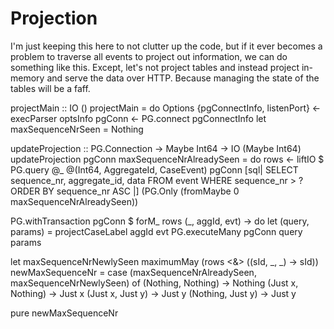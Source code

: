 # Projection

I'm just keeping this here to not clutter up the code, but if it ever becomes a problem to traverse all events to project out information, we can do something like this. Except, let's not project tables and instead project in-memory and serve the data over HTTP. Because managing the state of the tables will be a faff.

projectMain :: IO ()
projectMain = do
  Options {pgConnectInfo, listenPort} <- execParser optsInfo
  pgConn <- PG.connect pgConnectInfo
  let maxSequenceNrSeen = Nothing

updateProjection :: PG.Connection -> Maybe Int64 -> IO (Maybe Int64)
updateProjection pgConn maxSequenceNrAlreadySeen = do
  rows <- liftIO $ PG.query @_ @(Int64, AggregateId, CaseEvent) pgConn
    [sql|
        SELECT
          sequence_nr,
          aggregate_id,
          data
        FROM
          event
        WHERE
          sequence_nr > ?
        ORDER BY
          sequence_nr ASC
      |]
    (PG.Only (fromMaybe 0 maxSequenceNrAlreadySeen))

  PG.withTransaction pgConn $ forM_ rows \(_, aggId, evt) -> do
    let (query, params) = projectCaseLabel aggId evt
    PG.executeMany pgConn query params

  let
    maxSequenceNrNewlySeen maximumMay (rows <&> (\(sId, _, _) -> sId))
    newMaxSequenceNr = case (maxSequenceNrAlreadySeen, maxSequenceNrNewlySeen) of
      (Nothing, Nothing) -> Nothing
      (Just x, Nothing) -> Just x
      (Just x, Just y) -> Just y
      (Nothing, Just y) -> Just y

  pure newMaxSequenceNr
